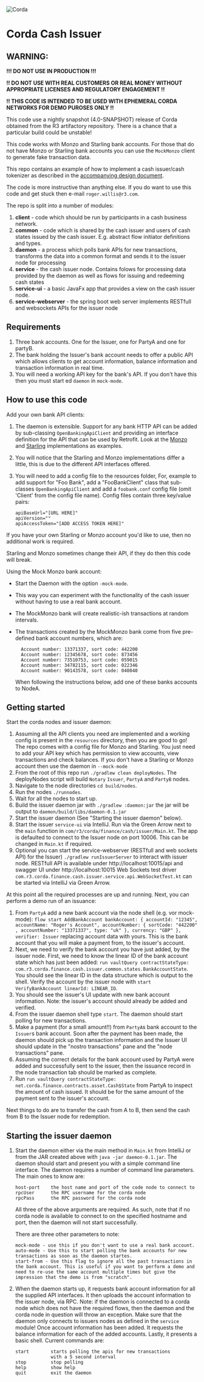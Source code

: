 ![Corda](https://www.corda.net/wp-content/uploads/2016/11/fg005_corda_b.png)

# Corda Cash Issuer

## WARNING:

**!!! DO NOT USE IN PRODUCTION !!!**

**!! DO NOT USE WITH REAL CUSTOMERS OR REAL MONEY WITHOUT APPROPRIATE LICENSES AND REGULATORY ENGAGEMENT !!**

**!! THIS CODE IS INTENDED TO BE USED WITH EPHEMERAL CORDA NETWORKS FOR DEMO 
PUROSES ONLY !!**

This code use a nightly snapshot (4.0-SNAPSHOT) release of Corda 
obtained from the R3 artifactory repository. There is a chance that a particular
build could be unstable!

This code works with Monzo and Starling bank accounts. For those that do not have
Monzo or Starling bank accounts you can use the `MockMonzo` client to generate
fake transaction data.

This repo contains an example of how to implement a cash issuer/cash tokenizer as
described in the [accompanying design document](design/design.md).

The code is more instructive than anything else. If you do want to use this code 
and get stuck then e-mail `roger.willis@r3.com`.

The repo is split into a number of modules:

1. **client** - code which should be run by participants in a cash business
   network.
2. **common** - code which is shared by the cash issuer and users of cash states
   issued by the cash issuer. E.g. abstract flow initiator definitions
   and types.
3. **daemon** - a process which polls bank APIs for new transactions,
   transforms the data into a common format and sends it to the issuer
   node for processing
4. **service** - the cash issuer node. Contains folows for processing data
   provided by the daemon as well as flows for issuing and redeeming cash
   states
5. **service-ui** - a basic JavaFx app that provides a view on the cash issuer
   node.
6. **service-webserver** - the spring boot web server implements RESTfull 
   and websockets APIs for the issuer node

## Requirements

1. Three bank accounts. One for the Issuer, one for PartyA and one for
   partyB.
2. The bank holding the Issuer's bank account needs to offer a
   public API which allows clients to get account information, balance
   information and transaction information in real time.
3. You will need a working API key for the bank's API. If you don't have this 
   then you must start ed `daemon` in `mock-mode`.

## How to use this code

Add your own bank API clients:

1. The daemon is extensible. Support for any bank HTTP API can be added by
   sub-classing `OpenBankingApiClient` and providing an interface definition
   for the API that can be used by Retrofit. Look at the [Monzo](cash-issuer/daemon/src/main/kotlin/com/r3/corda/finance/cash/issuer/daemon/clients/Monzo.kt)
   and [Starling](cash-issuer/daemon/src/main/kotlin/com/r3/corda/finance/cash/issuer/daemon/clients/Starling.kt)
   implementations as examples.
2. You will notice that the Starling and Monzo implementations differ a
   little, this is due to the different API interfaces offered.
3. You will need to add a config file to the resources folder, For,
   example to add support for "Foo Bank", add a "FooBankClient" class that
   sub-classes `OpenBankingApiClient` and add a `foobank.conf` config file
   (omit 'Client' from the config file name). Config files contain three
   key/value pairs:

   ```
   apiBaseUrl="[URL HERE]"
   apiVersion=""
   apiAccessToken="[ADD ACCESS TOKEN HERE]"
   ```

If you have your own Starling or Monzo account you'd like to use, then
no additional work is required.

Starling and Monzo sometimes change their API, if they do then this code will break.

Using the Mock Monzo bank account:

* Start the Daemon with the option `-mock-mode`.
* This way you can experiment with the functionality of the cash issuer
  without having to use a real bank account.
* The MockMonzo bank will create realistic-ish transactions at random
  intervals.
* The transactions created by the MockMonzo bank come from five pre-defined bank 
  account numbers, which are:

        Account number: 13371337, sort code: 442200
        Account number: 12345678, sort code: 873456
        Account number: 73510753, sort code: 059015
        Account number: 34782115, sort code: 022346
        Account number: 90143578, sort code: 040040 
  
  When following the instructions below, add one of these banks accounts to
  NodeA.

## Getting started

Start the corda nodes and issuer daemon:

1. Assuming all the API clients you need are implemented and a working
   config is present in the `resources` directory, then you are good to
   go! The repo comes with a config file for Monzo and Starling. You just
   need to add your API key which has permission to view accounts, view transactions
   and check balances. If you don't have a Starling or Monzo account then use
   the daemon in `--mock-mode`
2. From the root of this repo run `./gradlew clean deployNodes`. The
   deployNodes script will build `Notary` `Issuer`, `PartyA` and `PartyB`
   nodes.
3. Navigate to the node directories `cd build/nodes`.
4. Run the nodes `./runnodes`.
5. Wait for all the nodes to start up.
6. Build the issuer daemon jar with `./gradlew :daemon:jar` the jar will be
   output to `daemon/build/libs/daemon-0.1.jar`
7. Start the issuer daemon (See "Starting the issuer daemon" below).
8. Start the issuer `service-ui` via IntelliJ. Run via the Green Arrow next to the
   `main` function in `com/r3/corda/finance/cash/issuer/Main.kt`. The app
   is defaulted to connect to the Issuer node on port 10006. This can be
   changed in `Main.kt` if required.
9. Optional you can start the service-webserver (RESTfull and web sockets API) for the Issuer)
   `./gradlew runIssuerServer` to interact with issuer node.
   RESTfull API is available under http://localhost:10015/api and swagger UI under http://localhost:10015
   Web Sockets test driver `com.r3.corda.finance.cash.issuer.service.api.WebSocketTest.kt` can be started via IntelliJ via Green Arrow.
   

At this point all the required processes are up and running. Next, you can
perform a demo run of an issuance:

1. From `PartyA` add a new bank account via the node shell (e.g. vor mock-mode): `flow start AddBankAccount bankAccount: { accountId: "12345", accountName: "Roger's Account", accountNumber: { sortCode: "442200" , accountNumber: "13371337", type: "uk" }, currency: "GBP" }, verifier: Issuer`
   replacing account data with yours.
   This is the bank account that you will make a payment from, to the issuer's
   account.
2. Next, we need to verify the bank account you have just added, by the
   issuer node. First, we need to know the linear ID of the bank account
   state which has just been added: `run vaultQuery contractStateType: com.r3.corda.finance.cash.issuer.common.states.BankAccountState`.
   You should see the linear ID in the data structure which is output to the shell.
   Verify the account by the issuer node with `start VerifyBankAccount linearId: LINEAR_ID`.
3. You should see the issuer's UI update with new bank account information.
    Note: the issuer's account should already be added and verified.
4. From the issuer daemon shell type `start`. The daemon should start
    polling for new transactions.
5. Make a payment (for a small amount!!) from `PartyA`s bank account to
    the `Issuer`s bank account. Soon after the payment has been made, the
    daemon should pick up the transaction information and the Issuer UI
    should update in the "nostro transactions" pane and the "node transactions"
    pane.
6. Assuming the correct details for the bank account used by PartyA were
    added and successfully sent to the issuer, then the issuance record in
    the node transaction tab should be marked as complete.
7. Run `run vaultQuery contractStateType: net.corda.finance.contracts.asset.Cash$State`
    from PartyA to inspect the amount of cash issued. It should be for
    the same amount of the payment sent to the issuer's account.
    
Next things to do are to transfer the cash from A to B, then send the cash from B 
to the Issuer node for redemption.

## Starting the issuer daemon

1. Start the daemon either via the main method in `Main.kt` from IntelliJ or 
   from the JAR created above with `java -jar daemon-0.1.jar`. The daemon should
   start and present you with a simple command line interface. The daemon
   requires a number of command line parameters. The main ones to know are:
   ```
   host-port    the host name and port of the code node to connect to
   rpcUser      the RPC username for the corda node
   rpcPass      the RPC password for the corda node
   ```
   All three of the above arguments are required. As such, note that if
   no corda node is available to connect to on the specified hostname and
   port, then the daemon will not start successfully.
   
   There are three other parameters to note:
   ```
   mock-mode - use this if you don't want to use a real bank account.
   auto-mode - Use this to start polling the bank accounts for new transactions as soon as the daemon startes.
   start-from - Use this flag to ignore all the past transactions in the bank account. This is useful if you want to perform a demo and need to re-use the same account multiple times but give the impression that the demo is from "scratch".
    ```
2. When the daemon starts up, it requests bank account information for all
   the supplied API interfaces. It then uploads the account information to
   the issuer node, via RPC. Note: if the daemon is connected to a corda
   node which does not have the required flows, then the daemon and the corda
   node in question will throw an exception. Make sure that the daemon
   only connects to issuers nodes as defined in the `service` module! Once
   account information has been added. It requests the balance information
   for each of the added accounts. Lastly, it presents a basic shell.
   Current commands are:
   ```
   start        starts polling the apis for new transactions
                with a 5 second interval
   stop         stop polling
   help         show help
   quit         exit the daemon
   ```

